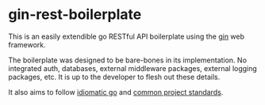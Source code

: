 # gin-rest-boilerplate

This is an easily extendible go RESTful API boilerplate using the [gin](https://github.com/gin-gonic/gin) web framework.

The boilerplate was designed to be bare-bones in its implementation. No integrated auth, databases, external middleware packages, external logging packages, etc. It is up to the developer to flesh out these details.

It also aims to follow [idiomatic go](https://dmitri.shuralyov.com/idiomatic-go) and [common project standards](https://github.com/golang-standards/project-layout).
